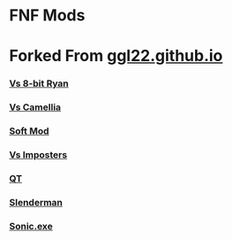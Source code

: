 # FNF Mods
# Forked From [ggl22.github.io](https://github.com/ggl22/ggl22.github.io)
###
### [Vs 8-bit Ryan](https://coolan127gamer.github.io/FNF-Online-23/8bitryan) 
### [Vs Camellia](https://coolan127gamer.github.io/FNF-Online-23/camellia)
### [Soft Mod](https://coolan127gamer.io/FNF-Online-23/fnf-soft)     
### [Vs Imposters](https://coolan127gamer.github.io/FNF-Online-23/impostor-v3)
### [QT](https://coolan127gamer.github.io/FNF-Online-23/qt)
### [Slenderman](https://coolan127gamer.github.io/FNF-Online-23/slenderman)
### [Sonic.exe](https://coolan127gamer.github.io/FNF-Online-23/sonic-exe)
